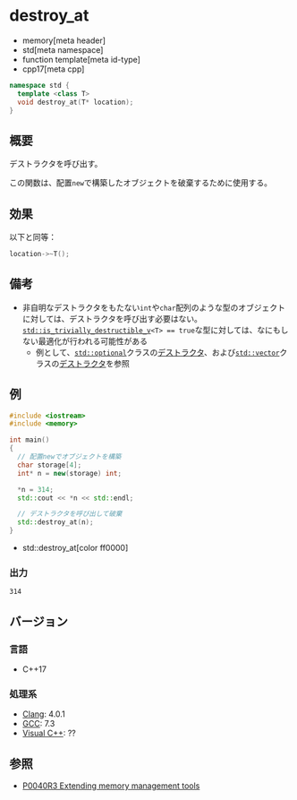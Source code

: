 # destroy_at
* memory[meta header]
* std[meta namespace]
* function template[meta id-type]
* cpp17[meta cpp]

```cpp
namespace std {
  template <class T>
  void destroy_at(T* location);
}
```

## 概要
デストラクタを呼び出す。

この関数は、配置`new`で構築したオブジェクトを破棄するために使用する。


## 効果
以下と同等：

```cpp
location->~T();
```

## 備考
- 非自明なデストラクタをもたない`int`や`char`配列のような型のオブジェクトに対しては、デストラクタを呼び出す必要はない。[`std::is_trivially_destructible_v`](/reference/type_traits/is_trivially_destructible_v.md)`<T> == true`な型に対しては、なにもしない最適化が行われる可能性がある
    - 例として、[`std::optional`](/reference/optional/optional.md)クラスの[デストラクタ](/reference/optional/optional/op_destructor.md)、および[`std::vector`](/reference/vector/vector.md)クラスの[デストラクタ](/reference/vector/vector/op_destructor.md)を参照


## 例
```cpp example
#include <iostream>
#include <memory>

int main()
{
  // 配置newでオブジェクトを構築
  char storage[4];
  int* n = new(storage) int;

  *n = 314;
  std::cout << *n << std::endl;

  // デストラクタを呼び出して破棄
  std::destroy_at(n);
}
```
* std::destroy_at[color ff0000]

### 出力
```
314
```

## バージョン
### 言語
- C++17

### 処理系
- [Clang](/implementation.md#clang): 4.0.1
- [GCC](/implementation.md#gcc): 7.3
- [Visual C++](/implementation.md#visual_cpp): ??


## 参照
- [P0040R3 Extending memory management tools](http://www.open-std.org/jtc1/sc22/wg21/docs/papers/2016/p0040r3.html)
